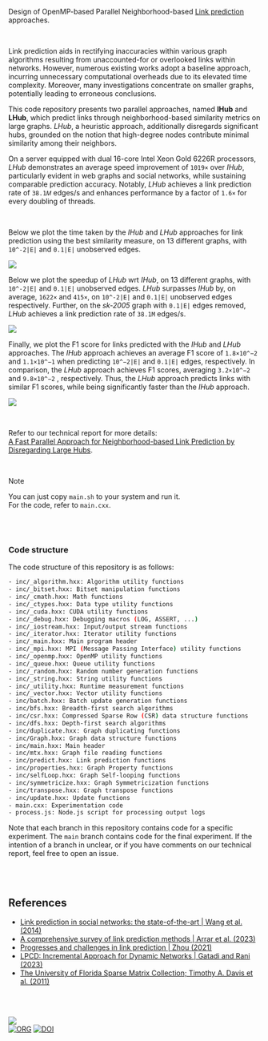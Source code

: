 Design of OpenMP-based Parallel Neighborhood-based [Link prediction] approaches.

<br>

Link prediction aids in rectifying inaccuracies within various graph algorithms resulting from unaccounted-for or overlooked links within networks. However, numerous existing works adopt a baseline approach, incurring unnecessary computational overheads due to its elevated time complexity. Moreover, many investigations concentrate on smaller graphs, potentially leading to erroneous conclusions.

This code repository presents two parallel approaches, named **IHub** and **LHub**, which predict links through neighborhood-based similarity metrics on large graphs. *LHub*, a heuristic approach, additionally disregards significant hubs, grounded on the notion that high-degree nodes contribute minimal similarity among their neighbors.

On a server equipped with dual 16-core Intel Xeon Gold 6226R processors, *LHub* demonstrates an average speed improvement of `1019×` over *IHub*, particularly evident in web graphs and social networks, while sustaining comparable prediction accuracy. Notably, *LHub* achieves a link prediction rate of `38.1𝑀` edges/s and enhances performance by a factor of `1.6×` for every doubling of threads.

<br>

Below we plot the time taken by the *IHub* and *LHub* approaches for link prediction using the best similarity measure, on 13 different graphs, with `10^-2|E|` and `0.1|E|` unobserved edges.

[![](https://i.imgur.com/ejcLHtE.png)][sheets01]

Below we plot the speedup of *LHub* wrt *IHub*, on 13 different graphs, with `10^-2|E|` and `0.1|E|` unobserved edges. *LHub* surpasses *IHub* by, on average, `1622×` and `415×`, on `10^-2|E|` and `0.1|E|` unobserved edges respectively. Further, on the *sk-2005* graph with `0.1|E|` edges removed, *LHub* achieves a link prediction rate of `38.1M` edges/s.

[![](https://i.imgur.com/XMYfnE9.png)][sheets01]

Finally, we plot the F1 score for links predicted with the *IHub* and *LHub* approaches. The *IHub* approach achieves an average F1 score of `1.8×10^−2` and `1.1×10^−1` when predicting `10^−2|E|` and `0.1|E|` edges, respectively. In comparison, the *LHub* approach achieves F1 scores, averaging `3.2×10^−2` and `9.8×10^−2` , respectively. Thus, the *LHub* approach predicts links with similar F1 scores, while being significantly faster than the *IHub* approach.

[![](https://i.imgur.com/poUxGH7.png)][sheets01]

<br>

Refer to our technical report for more details: \
[A Fast Parallel Approach for Neighborhood-based Link Prediction by Disregarding Large Hubs][report].

<br>

> [!NOTE]
> You can just copy `main.sh` to your system and run it. \
> For the code, refer to `main.cxx`.

[Link prediction]: https://en.wikipedia.org/wiki/Link_prediction
[Prof. Dip Sankar Banerjee]: https://sites.google.com/site/dipsankarban/
[Prof. Kishore Kothapalli]: https://faculty.iiit.ac.in/~kkishore/
[SuiteSparse Matrix Collection]: https://sparse.tamu.edu
[sheets01]: https://docs.google.com/spreadsheets/d/1Fq24lMsDhQetWeWio3NuM76v2wYHNT7DehQxT4_hAu0/edit?usp=sharing
[report]: https://arxiv.org/abs/2401.11415

<br>
<br>


### Code structure

The code structure of this repository is as follows:

```bash
- inc/_algorithm.hxx: Algorithm utility functions
- inc/_bitset.hxx: Bitset manipulation functions
- inc/_cmath.hxx: Math functions
- inc/_ctypes.hxx: Data type utility functions
- inc/_cuda.hxx: CUDA utility functions
- inc/_debug.hxx: Debugging macros (LOG, ASSERT, ...)
- inc/_iostream.hxx: Input/output stream functions
- inc/_iterator.hxx: Iterator utility functions
- inc/_main.hxx: Main program header
- inc/_mpi.hxx: MPI (Message Passing Interface) utility functions
- inc/_openmp.hxx: OpenMP utility functions
- inc/_queue.hxx: Queue utility functions
- inc/_random.hxx: Random number generation functions
- inc/_string.hxx: String utility functions
- inc/_utility.hxx: Runtime measurement functions
- inc/_vector.hxx: Vector utility functions
- inc/batch.hxx: Batch update generation functions
- inc/bfs.hxx: Breadth-first search algorithms
- inc/csr.hxx: Compressed Sparse Row (CSR) data structure functions
- inc/dfs.hxx: Depth-first search algorithms
- inc/duplicate.hxx: Graph duplicating functions
- inc/Graph.hxx: Graph data structure functions
- inc/main.hxx: Main header
- inc/mtx.hxx: Graph file reading functions
- inc/predict.hxx: Link prediction functions
- inc/properties.hxx: Graph Property functions
- inc/selfLoop.hxx: Graph Self-looping functions
- inc/symmetricize.hxx: Graph Symmetricization functions
- inc/transpose.hxx: Graph transpose functions
- inc/update.hxx: Update functions
- main.cxx: Experimentation code
- process.js: Node.js script for processing output logs
```

Note that each branch in this repository contains code for a specific experiment. The `main` branch contains code for the final experiment. If the intention of a branch in unclear, or if you have comments on our technical report, feel free to open an issue.

<br>
<br>


## References

- [Link prediction in social networks: the state-of-the-art | Wang et al. (2014)](https://arxiv.org/abs/1411.5118)
- [A comprehensive survey of link prediction methods | Arrar et al. (2023)](https://link.springer.com/article/10.1007/s11227-023-05591-8)
- [Progresses and challenges in link prediction | Zhou (2021)](https://www.cell.com/iscience/pdf/S2589-0042(21)01185-8.pdf)
- [LPCD: Incremental Approach for Dynamic Networks | Gatadi and Rani (2023)](https://link.springer.com/chapter/10.1007/978-3-031-36402-0_18)
- [The University of Florida Sparse Matrix Collection; Timothy A. Davis et al. (2011)](https://doi.org/10.1145/2049662.2049663)

<br>
<br>


[![](https://i.imgur.com/xCTUbVR.jpg)](https://www.youtube.com/watch?v=yqO7wVBTuLw&pp)<br>
[![ORG](https://img.shields.io/badge/org-puzzlef-green?logo=Org)](https://puzzlef.github.io)
[![DOI](https://zenodo.org/badge/689546501.svg)](https://zenodo.org/doi/10.5281/zenodo.10607304)


[Prof. Dip Sankar Banerjee]: https://sites.google.com/site/dipsankarban/
[Prof. Kishore Kothapalli]: https://faculty.iiit.ac.in/~kkishore/
[SuiteSparse Matrix Collection]: https://sparse.tamu.edu
